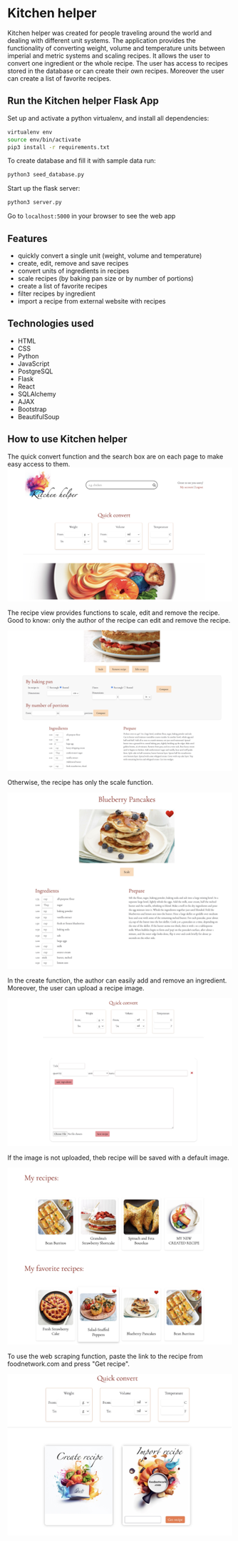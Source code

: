 # Kitchen helper
Kitchen helper was created for people traveling around the world and dealing with different unit systems. 
The application provides the functionality of converting weight, volume and temperature units between imperial and metric systems and scaling recipes. 
It allows the user to convert one ingredient or the whole recipe. The user has access to recipes stored in the database or can create their own recipes. 
Moreover the user can create a list of favorite recipes.

## Run the Kitchen helper Flask App
Set up and activate a python virtualenv, and install all dependencies:
```sh
virtualenv env
source env/bin/activate
pip3 install -r requirements.txt
```
To create database and fill it with sample data run:
```sh
python3 seed_database.py
 ```
Start up the flask server:
```sh
python3 server.py
```
Go to `localhost:5000` in your browser to see the web app

## Features
- quickly convert a single unit (weight, volume and temperature)
- create, edit, remove and save recipes
- convert units of ingredients in recipes
- scale recipes (by baking pan size or by number of portions)
- create a list of favorite recipes
- filter recipes by ingredient
- import a recipe from external website with recipes

## Technologies used
- HTML
- CSS
- Python
- JavaScript
- PostgreSQL
- Flask
- React
- SQLAlchemy
- AJAX
- Bootstrap
- BeautifulSoup

## How to use Kitchen helper

The quick convert function and the search box are on each page to make easy access to them.
![Quick convert function](static/img/readme/README1.jpg)

The recipe view provides functions to scale, edit and remove the recipe. Good to know: only the author of the recipe can edit and remove the recipe.

![Recipe view](static/img/readme/README4.jpg)

Otherwise, the recipe has only the scale function.

![Recipe view if you are not a author](static/img/readme/README6.jpg)

In the create function, the author can easily add and remove an ingredient. Moreover, the user can upload a recipe image. 

![Create recipe view](static/img/readme/README2.jpg)

If the image is not uploaded, theb recipe will be saved with a default image.

![save recipe with default image.](static/img/readme/README7.jpg)

To use the web scraping function, paste the link to the recipe from foodnetwork.com and press "Get recipe".

![Web scraping card](static/img/readme/README8.jpg)


